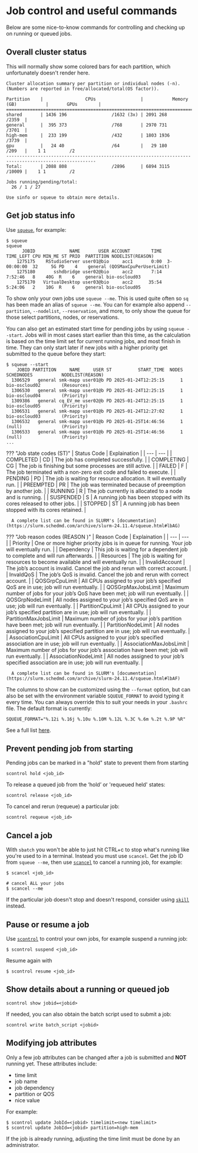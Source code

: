 # Job control and useful commands
Below are some nice-to-know commands for controlling and checking up on running or queued jobs.

## Overall cluster status
This will normally show some colored bars for each partition, which unfortunately doesn't render here.
```
Cluster allocation summary per partition or individual nodes (-n).
(Numbers are reported in free/allocated/total(OS factor)).

Partition    |                CPUs                 |           Memory (GB)           |       GPUs        |
========================================================================================================
shared       | 1436 196                 /1632 (3x) | 2091 268                 /2359  |           
general      |  395 373                 /768       | 2970 731                 /3701  |           
high-mem     |  233 199                 /432       | 1803 1936                /3739  |           
gpu          |   24 40                  /64        |   29 180                 /209   |    1 1         /2    
--------------------------------------------------------------------------------------------------------
Total:       | 2088 808                 /2896      | 6894 3115                /10009 |    1 1         /2    

Jobs running/pending/total:
  26 / 1 / 27

Use sinfo or squeue to obtain more details.

```

## Get job status info
Use [`squeue`](https://slurm.schedmd.com/archive/slurm-24.11.4/squeue.html), for example:
```
$ squeue
squeue
      JOBID             NAME       USER ACCOUNT        TIME   TIME_LEFT CPU MIN_ME ST PRIO  PARTITION NODELIST(REASON)
    1275175    RStudioServer user01@bio     acc1       0:00  3-00:00:00  32     5G PD    4    general (QOSMaxCpuPerUserLimit)
    1275180       sshdbridge user02@bio     acc2       7:14     7:52:46   8    40G  R    6    general bio-oscloud03
    1275170   VirtualDesktop user03@bio     acc2      35:54     5:24:06   2    10G  R    6    general bio-oscloud05
```

To show only your own jobs use `squeue --me`. This is used quite often so `sq` has been made an alias of `squeue --me`. You can for example also append `--partition`, `--nodelist`, `--reservation`, and more, to only show the queue for those select partitions, nodes, or reservations.

You can also get an estimated start time for pending jobs by using `squeue --start`. Jobs will in most cases start earlier than this time, as the calculation is based on the time limit set for current running jobs, and most finish in time. They can only start later if new jobs with a higher priority get submitted to the queue before they start:

```
$ squeue --start
    JOBID PARTITION     NAME     USER ST          START_TIME  NODES SCHEDNODES           NODELIST(REASON)
  1306529   general smk-mapp user01@b PD 2025-01-24T12:25:15      1 bio-oscloud02        (Resources)
  1306530   general smk-mapp user01@b PD 2025-01-24T12:25:15      1 bio-oscloud04        (Priority)
  1309386   general cq_EV_me user02@b PD 2025-01-24T12:25:15      1 bio-oscloud05        (Priority)
  1306531   general smk-mapp user01@b PD 2025-01-24T12:27:02      1 bio-oscloud03        (Priority)
  1306532   general smk-mapp user01@b PD 2025-01-25T14:46:56      1 (null)               (Priority)
  1306533   general smk-mapp user01@b PD 2025-01-25T14:46:56      1 (null)               (Priority)
...
```

??? "Job state codes (ST)"
      | Status	Code | Explaination |
      | --- | --- |
      | COMPLETED | CD | The job has completed successfully. |
      | COMPLETING | CG | The job is finishing but some processes are still active. |
      | FAILED | F | The job terminated with a non-zero exit code and failed to execute. |
      | PENDING | PD | The job is waiting for resource allocation. It will eventually run. |
      | PREEMPTED | PR | The job was terminated because of preemption by another job. |
      | RUNNING | R | The job currently is allocated to a node and is running. |
      | SUSPENDED | S | A running job has been stopped with its cores released to other jobs. |
      | STOPPED | ST | A running job has been stopped with its cores retained. |

      A complete list can be found in SLURM's [documentation](https://slurm.schedmd.com/archive/slurm-24.11.4/squeue.html#lbAG)

??? "Job reason codes (REASON )"
      | Reason Code | Explaination |
      | --- | --- |
      | Priority | One or more higher priority jobs is in queue for running. Your job will eventually run. |
      | Dependency | This job is waiting for a dependent job to complete and will run afterwards. |
      | Resources | The job is waiting for resources to become available and will eventually run. |
      | InvalidAccount | The job’s account is invalid. Cancel the job and rerun with correct account. |
      | InvaldQoS | The job’s QoS is invalid. Cancel the job and rerun with correct account. |
      | QOSGrpCpuLimit | All CPUs assigned to your job’s specified QoS are in use; job will run eventually. |
      | QOSGrpMaxJobsLimit | Maximum number of jobs for your job’s QoS have been met; job will run eventually. |
      | QOSGrpNodeLimit | All nodes assigned to your job’s specified QoS are in use; job will run eventually. |
      | PartitionCpuLimit | All CPUs assigned to your job’s specified partition are in use; job will run eventually. |
      | PartitionMaxJobsLimit | Maximum number of jobs for your job’s partition have been met; job will run eventually. |
      | PartitionNodeLimit | All nodes assigned to your job’s specified partition are in use; job will run eventually. |
      | AssociationCpuLimit | All CPUs assigned to your job’s specified association are in use; job will run eventually. |
      | AssociationMaxJobsLimit | Maximum number of jobs for your job’s association have been met; job will run eventually. |
      | AssociationNodeLimit | All nodes assigned to your job’s specified association are in use; job will run eventually. |

      A complete list can be found in SLURM's [documentation](https://slurm.schedmd.com/archive/slurm-24.11.4/squeue.html#lbAF)

The columns to show can be customized using the `--format` option, but can also be set with the environment variable `SQUEUE_FORMAT` to avoid typing it every time. You can always override this to suit your needs in your `.bashrc` file. The default format is currently:

```
SQUEUE_FORMAT="%.12i %.16j %.10u %.10M %.12L %.3C %.6m %.2t %.9P %R"
```

See a full list [here](https://slurm.schedmd.com/archive/slurm-24.11.4/squeue.html#OPT_format).

## Prevent pending job from starting
Pending jobs can be marked in a "hold" state to prevent them from starting
```
scontrol hold <job_id>
```

To release a queued job from the ‘hold’ or 'requeued held' states:
```
scontrol release <job_id>
```

To cancel and rerun (requeue) a particular job:
```
scontrol requeue <job_id>
```

## Cancel a job
With `sbatch` you won't be able to just hit CTRL+c to stop what's running like you're used to in a terminal. Instead you must use `scancel`. Get the job ID from `squeue --me`, then use [`scancel`](https://slurm.schedmd.com/archive/slurm-24.11.4/scancel.html) to cancel a running job, for example:
```
$ scancel <job_id>

# cancel ALL your jobs
$ scancel --me
```

If the particular job doesn't stop and doesn't respond, consider using [`skill`](https://slurm.schedmd.com/archive/slurm-24.11.4/skill.html) instead.

## Pause or resume a job
Use [`scontrol`](https://slurm.schedmd.com/archive/slurm-24.11.4/scontrol.html) to control your own jobs, for example suspend a running job:
```
$ scontrol suspend <job_id>
```

Resume again with
```
$ scontrol resume <job_id>
```

## Show details about a running or queued job
```
scontrol show jobid=<jobid>
```

If needed, you can also obtain the batch script used to submit a job:
```
scontrol write batch_script <jobid>
```

## Modifying job attributes
Only a few job attributes can be changed after a job is submitted and **NOT** running yet. These attributes include:

 - time limit
 - job name
 - job dependency
 - partition or QOS
 - nice value

For example:
```
$ scontrol update JobId=<jobid> timelimit=<new timelimit>
$ scontrol update JobId=<jobid> partition=high-mem
```

If the job is already running, adjusting the time limit must be done by an administrator.
